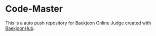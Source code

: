 # Code-Master
This is a auto push repository for Baekjoon Online Judge created with [BaekjoonHub](https://github.com/BaekjoonHub/BaekjoonHub).
